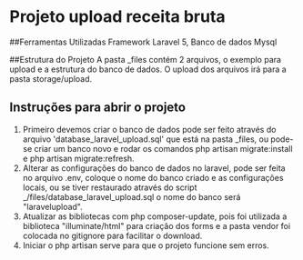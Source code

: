 # Projeto upload receita bruta

##Ferramentas Utilizadas
Framework Laravel 5, Banco de dados Mysql

##Estrutura do Projeto
A pasta _files contém 2 arquivos, o exemplo para upload e a estrutura do banco de dados.
O upload dos arquivos irá para a pasta storage/upload.

## Instruções para abrir o projeto
1. Primeiro devemos criar o banco de dados pode ser feito através do arquivo 'database_laravel_upload.sql' que está na pasta _files, ou pode-se criar um banco novo e rodar os comandos php artisan migrate:install e php artisan migrate:refresh.
1. Alterar as configurações do banco de dados no laravel, pode ser feita no arquivo .env, coloque o nome do banco criado e as configurações locais, ou se tiver restaurado através do script _/files/database_laravel_upload.sql o nome do banco será "laravelupload".
1. Atualizar as bibliotecas com php composer-update, pois foi utilizada a biblioteca "illuminate/html" para criação dos forms e a pasta vendor foi colocada no gitignore para facilitar o download.
1. Iniciar o php artisan serve para que o projeto funcione sem erros.